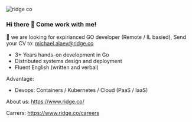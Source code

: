 ![ridge co](https://user-images.githubusercontent.com/3925474/128157908-2a7f8112-e4b2-4582-80de-083b579cb178.png)

### Hi there 👋 Come work with me!

🔭 we are looking for expirianced GO developer (Remote / IL basied), Send your CV to: michael.alaev@ridge.co

- 3+ Years hands-on development in Go 
- Distributed systems design and deployment
- Fluent English (written and verbal)

Advantage:
- Devops: Containers / Kubernetes / Cloud (PaaS / IaaS) 

About us: https://www.ridge.co/

Carrers: https://www.ridge.co/careers
